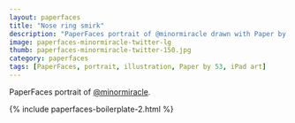 ```yaml
---
layout: paperfaces
title: "Nose ring smirk"
description: "PaperFaces portrait of @minormiracle drawn with Paper by 53 on an iPad."
image: paperfaces-minormiracle-twitter-lg
thumb: paperfaces-minormiracle-twitter-150.jpg
category: paperfaces
tags: [PaperFaces, portrait, illustration, Paper by 53, iPad art]
---
```


PaperFaces portrait of [@minormiracle](http://twitter.com/minormiracle).

{% include paperfaces-boilerplate-2.html %}